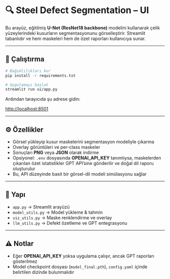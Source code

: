 # 🔍 Steel Defect Segmentation – UI

Bu arayüz, eğitilmiş **U-Net (ResNet18 backbone)** modelini kullanarak çelik yüzeylerindeki kusurların segmentasyonunu görselleştirir.
Streamlit tabanlıdır ve hem maskeleri hem de özet raporları kullanıcıya sunar.

---

## 🚀 Çalıştırma

```bash
# Bağımlılıkları kur
pip install -r requirements.txt

# Uygulamayı başlat
streamlit run ui/app.py
```

Ardından tarayıcıda şu adrese gidin:

[http://localhost:8501](http://localhost:8501)

---

## ⚙️ Özellikler

- Görsel yükleyip kusur maskelerini segmentasyon modeliyle çıkarma
- Overlay görüntüleri ve per-class maskeler
- Sonuçları **PNG** veya **JSON** olarak indirme
- Opsiyonel: `.env` dosyasında **OPENAI_API_KEY** tanımlıysa, maskelerden çıkarılan özet istatistikler GPT API’sine gönderilir ve doğal dil raporu oluşturulur
- Bu, API düzeyinde basit bir görsel-dil modeli simülasyonu sağlar

---

## 📂 Yapı

- `app.py` → Streamlit arayüzü
- `model_utils.py` → Model yükleme & tahmin
- `viz_utils.py` → Maske renklendirme ve overlay
- `llm_utils.py` → Defekt özetleme ve GPT entegrasyonu

---

## ⚠️ Notlar

- Eğer **OPENAI_API_KEY** yoksa uygulama çalışır, ancak GPT raporları gösterilmez
- Model checkpoint dosyası (`model_final.pth`), `config.yaml` içinde belirtilen dizinde bulunmalıdır
